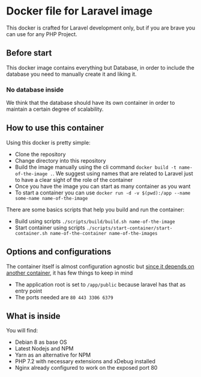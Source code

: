 # Docker file for Laravel image

This docker is crafted for Laravel development only, but if you are brave you can use for any PHP Project.

## Before start

This docker image contains everything but Database, in order to include the database you need to manually create it and liking it.

### No database inside

We think that the database should have its own container in order to maintain a certain degree of scalability.

## How to use this container

Using this docker is pretty simple:

- Clone the repository
- Change directory into this repository
- Build the image manually using the cli command `docker build -t name-of-the-image .`. We suggest using names that are related to Laravel just to have a clear sight of the role of the container
- Once you have the image you can start as many container as you want
- To start a container you can use `docker run -d -v $(pwd):/app --name some-name name-of-the-image`

There are some basics scripts that help you build and run the container:

- Build using scripts `./scripts/build/build.sh name-of-the-image`
- Start container using scripts `./scripts/start-container/start-container.sh name-of-the-container name-of-the-images`

## Options and configurations

The container itself is almost configuration agnostic but [since it depends on another container](https://github.com/webdevops/Dockerfile), it has few things to keep in mind

- The application root is set to `/app/public` because laravel has that as entry point
- The ports needed are `80 443 3306 6379`

## What is inside

You will find:

- Debian 8 as base OS
- Latest Nodejs and NPM
- Yarn as an alternative for NPM
- PHP 7.2 with necessary extensions and xDebug installed
- Nginx already configured to work on the exposed port 80